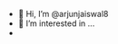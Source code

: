 - 👋 Hi, I’m @arjunjaiswal8
- 👀 I’m interested in ...
- <script>
 -<script>" <iframe <p>= &lt;p&gt;hello&lt;/p&gt; > 
![icons](https://github.com/user-attachments/assets/8c260f3f-9b1b-4ce4-bb6d-2bb0cb37edac)
![car"src="x"onerror="alert()](javascript:alert())







  
